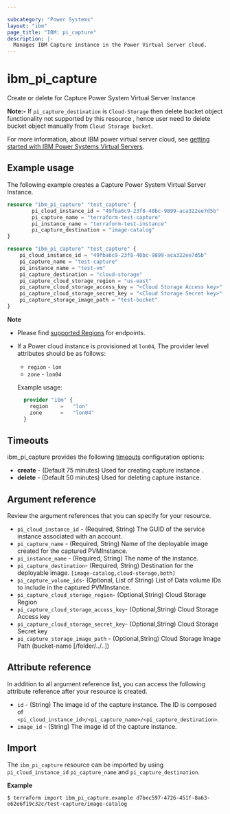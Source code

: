 ```yaml
---

subcategory: "Power Systems"
layout: "ibm"
page_title: "IBM: pi_capture"
description: |-
  Manages IBM Capture instance in the Power Virtual Server cloud.
---
```


# ibm_pi_capture
Create or delete for Capture Power System Virtual Server Instance

**Note:-**
If `pi_capture_destination` is `Cloud-Storage` then delete bucket object functionality not supported by this resource , hence user need to delete bucket object manually from `Cloud Storage bucket`.

For more information, about IBM power virtual server cloud, see [getting started with IBM Power Systems Virtual Servers](https://cloud.ibm.com/docs/power-iaas?topic=power-iaas-getting-started).
## Example usage
The following example creates a Capture Power System Virtual Server Instance.

```terraform
resource "ibm_pi_capture" "test_capture" {
        pi_cloud_instance_id = "49fba6c9-23f8-40bc-9899-aca322ee7d5b"
        pi_capture_name = "terraform-test-capture"
        pi_instance_name = "terraform-test-instance"
        pi_capture_destination = "image-catalog"
}
```
```terraform
resource "ibm_pi_capture" "test_capture" {
	pi_cloud_instance_id = "49fba6c9-23f8-40bc-9899-aca322ee7d5b"
	pi_capture_name = "test-capture"
	pi_instance_name = "test-vm"
	pi_capture_destination = "cloud-storage"
	pi_capture_cloud_storage_region = "us-east"
	pi_capture_cloud_storage_access_key = "<Cloud Storage Access key>"
	pi_capture_cloud_storage_secret_key = "<Cloud Storage Secret key>"
	pi_capture_storage_image_path = "test-bucket"
}
```
**Note**
* Please find [supported Regions](https://cloud.ibm.com/apidocs/power-cloud#endpoint) for endpoints.
* If a Power cloud instance is provisioned at `lon04`, The provider level attributes should be as follows:
  * `region` - `lon`
  * `zone` - `lon04`

  Example usage:
  
  ```terraform
    provider "ibm" {
      region    =   "lon"
      zone      =   "lon04"
    }
  ```
## Timeouts

ibm_pi_capture provides the following [timeouts](https://www.terraform.io/docs/language/resources/syntax.html) configuration options:

- **create** - (Default 75 minutes) Used for creating capture instance .
- **delete** - (Default 50 minutes) Used for deleting capture instance.

## Argument reference 
Review the argument references that you can specify for your resource. 

- `pi_cloud_instance_id` - (Required, String) The GUID of the service instance associated with an account.
- `pi_capture_name` - (Required, String) Name of the deployable image created for the captured PVMInstance.
- `pi_instance_name` - (Required, String) The name of the instance.
- `pi_capture_destination`- (Required, String) Destination for the deployable image.
`[image-catalog,cloud-storage,both]`
- `pi_capture_volume_ids`- (Optional, List of String)  List of Data volume IDs to include in the captured   PVMInstance.
- `pi_capture_cloud_storage_region`- (Optional,String) Cloud Storage Region
- `pi_capture_cloud_storage_access_key`- (Optional,String) Cloud Storage Access key
- `pi_capture_cloud_storage_secret_key`- (Optional,String) Cloud Storage Secret key
- `pi_capture_storage_image_path` - (Optional,String) Cloud Storage Image Path (bucket-name [/folder/../..])


## Attribute reference
In addition to all argument reference list, you can access the following attribute reference after your resource is created.

- `id` - (String) The image id of the capture instance. The ID is composed of `<pi_cloud_instance_id>/<pi_capture_name>/<pi_capture_destination>`.
- `image_id` - (String) The image id of the capture instance.


## Import

The `ibm_pi_capture` resource can be imported by using `pi_cloud_instance_id` `pi_capture_name` and `pi_capture_destination`.

**Example**
```
$ terraform import ibm_pi_capture.example d7bec597-4726-451f-8a63-e62e6f19c32c/test-capture/image-catalog

```

